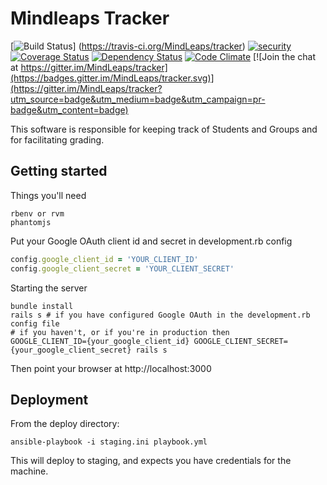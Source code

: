 # Mindleaps Tracker
[![Build Status](https://travis-ci.org/MindLeaps/tracker.svg?branch=master)] (https://travis-ci.org/MindLeaps/tracker) [![security](https://hakiri.io/github/MindLeaps/tracker/master.svg)](https://hakiri.io/github/MindLeaps/tracker/master)
[![Coverage Status](https://coveralls.io/repos/github/MindLeaps/tracker/badge.svg?branch=master)](https://coveralls.io/github/MindLeaps/tracker?branch=master)
[![Dependency Status](https://gemnasium.com/badges/github.com/MindLeaps/tracker.svg)](https://gemnasium.com/github.com/MindLeaps/tracker) [![Code Climate](https://codeclimate.com/github/MindLeaps/tracker/badges/gpa.svg)](https://codeclimate.com/github/MindLeaps/tracker) [![Join the chat at https://gitter.im/MindLeaps/tracker](https://badges.gitter.im/MindLeaps/tracker.svg)](https://gitter.im/MindLeaps/tracker?utm_source=badge&utm_medium=badge&utm_campaign=pr-badge&utm_content=badge)

This software is responsible for keeping track of Students and Groups and for facilitating grading.

## Getting started

Things you'll need

    rbenv or rvm
    phantomjs

Put your Google OAuth client id and secret in development.rb config

```ruby
config.google_client_id = 'YOUR_CLIENT_ID'
config.google_client_secret = 'YOUR_CLIENT_SECRET'
```

Starting the server

```shell
bundle install
rails s # if you have configured Google OAuth in the development.rb config file
# if you haven't, or if you're in production then
GOOGLE_CLIENT_ID={your_google_client_id} GOOGLE_CLIENT_SECRET={your_google_client_secret} rails s
```

Then point your browser at http://localhost:3000

## Deployment

From the deploy directory:
```shell
ansible-playbook -i staging.ini playbook.yml
```
This will deploy to staging, and expects you have credentials for the machine.
